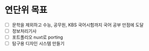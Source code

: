 # 연단위 목표

- [ ] 문학을 제외하고 수능, 공무원, KBS 국어시험까지 국어 공부 만점에 도달
- [ ] 정보처리기사
- [ ] 포트폴리오 nuxt로 porting
- [ ] 탐구용 디자인 시스템 만들기
